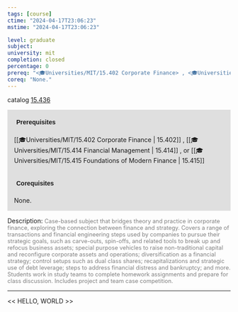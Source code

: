 ```yaml
---
tags: [course]
ctime: "2024-04-17T23:06:23"
mstime: "2024-04-17T23:06:23"

level: graduate
subject: 
university: mit
completion: closed
percentage: 0
prereq: "<🎓Universities/MIT/15.402 Corporate Finance> , <🎓Universities/MIT/15.414 Financial Management> , or <🎓Universities/MIT/15.415 Foundations of Modern Finance>"
coreq: "None."
---
```


catalog [15.436](http://student.mit.edu/catalog/m15b.html#15.436)

<span style="display: block; padding: 15px; background-color: rgb(100, 100, 100, 0.2);"><font id="m_prereq1153_0" style="display: block; font-family: Arial, sans-serif; font-weight: bold; padding: 5px">Prerequisites</font><br><span id="prereq1153_0">[[🎓Universities/MIT/15.402 Corporate Finance | 15.402]] , [[🎓Universities/MIT/15.414 Financial Management | 15.414]] , or [[🎓Universities/MIT/15.415 Foundations of Modern Finance | 15.415]]</span></span>
<span style="display: block; padding: 15px; background-color: rgb(100, 100, 100, 0.2);"><font id="m_coreq1153_0" style="display: block; font-family: Arial, sans-serif; font-weight: bold; padding: 5px">Corequisites</font><br><span id="coreq1153_0">None.</span></span>

<font style="">Description:</font>
<font style="color: grey; font-size: 0.8rem;">Case-based subject that bridges theory and practice in corporate finance, exploring the connection between finance and strategy. Covers a range of transactions and financial engineering steps used by companies to pursue their strategic goals, such as carve-outs, spin-offs, and related tools to break up and refocus business assets; special purpose vehicles to raise non-traditional capital and reconfigure corporate assets and operations; diversification as a financial strategy; control setups such as dual class shares; recapitalizations and strategic use of debt leverage; steps to address financial distress and bankruptcy; and more. Students work in study teams to complete homework assignments and prepare for class discussion. Includes project and team case competition.</font>



---

<< HELLO, WORLD >>

